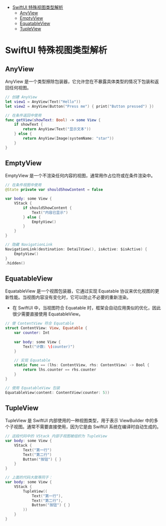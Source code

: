<!-- @import "[TOC]" {cmd="toc" depthFrom=1 depthTo=6 orderedList=false} -->

<!-- code_chunk_output -->

- [SwiftUI 特殊视图类型解析](#swiftui-特殊视图类型解析)
  - [AnyView](#anyview)
  - [EmptyView](#emptyview)
  - [EquatableView](#equatableview)
  - [TupleView](#tupleview)

<!-- /code_chunk_output -->

# SwiftUI 特殊视图类型解析

## AnyView

AnyView 是一个类型擦除包装器，它允许您在不暴露具体类型的情况下包装和返回任何视图。

```swift
// 创建 AnyView
let view1 = AnyView(Text("Hello"))
let view2 = AnyView(Button("Press me") { print("Button pressed") })

// 在条件返回中使用
func getView(showText: Bool) -> some View {
    if showText {
        return AnyView(Text("显示文本"))
    } else {
        return AnyView(Image(systemName: "star"))
    }
}
```

## EmptyView

EmptyView 是一个不渲染任何内容的视图，通常用作占位符或在条件渲染中。

```swift
// 在条件视图中使用
@State private var shouldShowContent = false

var body: some View {
    VStack {
        if shouldShowContent {
            Text("内容已显示")
        } else {
            EmptyView()
        }
    }
}

// 隐藏 NavigationLink
NavigationLink(destination: DetailView(), isActive: $isActive) {
    EmptyView()
}
.hidden()
```

## EquatableView

EquatableView 是一个视图包装器，它通过实现 Equatable 协议来优化视图的更新性能。当视图内容没有变化时，它可以防止不必要的重新渲染。

- 在 SwiftUI 中，当视图符合 Equatable 时，框架会自动应用类似的优化，因此很少需要直接使用 EquatableView。

```swift
// 使 ContentView 符合 Equatable
struct ContentView: View, Equatable {
    var counter: Int
    
    var body: some View {
        Text("计数: \(counter)")
    }
    
    // 实现 Equatable
    static func == (lhs: ContentView, rhs: ContentView) -> Bool {
        return lhs.counter == rhs.counter
    }
}

// 使用 EquatableView 包装
EquatableView(content: ContentView(counter: 5))
```

## TupleView

TupleView 是 SwiftUI 内部使用的一种视图类型，用于表示 ViewBuilder 中的多个子视图。通常不需要直接使用，因为它是由 SwiftUI 系统在编译时自动生成的。

```swift
// 这段代码中的 VStack 内部子视图被组织为 TupleView
var body: some View {
    VStack {
        Text("第一行")
        Text("第二行")
        Button("按钮") { }
    }
}

// 上面的代码大致等同于：
var body: some View {
    VStack {
        TupleView((
            Text("第一行"),
            Text("第二行"),
            Button("按钮") { }
        ))
    }
}
```
